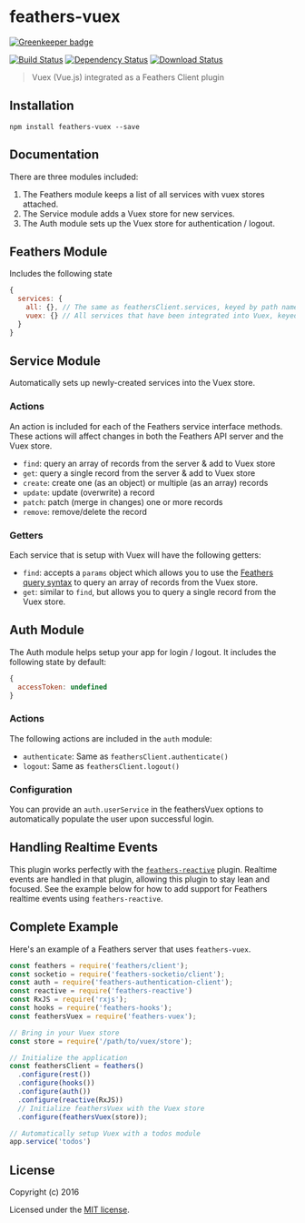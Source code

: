 # feathers-vuex

[![Greenkeeper badge](https://badges.greenkeeper.io/feathersjs/feathers-vuex.svg)](https://greenkeeper.io/)

[![Build Status](https://travis-ci.org/feathersjs/feathers-vuex.png?branch=master)](https://travis-ci.org/feathersjs/feathers-vuex)
[![Dependency Status](https://img.shields.io/david/feathersjs/feathers-vuex.svg?style=flat-square)](https://david-dm.org/feathersjs/feathers-vuex)
[![Download Status](https://img.shields.io/npm/dm/feathers-vuex.svg?style=flat-square)](https://www.npmjs.com/package/feathers-vuex)

> Vuex (Vue.js) integrated as a Feathers Client plugin

## Installation

```
npm install feathers-vuex --save
```

## Documentation

There are three modules included:
1. The Feathers module keeps a list of all services with vuex stores attached.
2. The Service module adds a Vuex store for new services.
3. The Auth module sets up the Vuex store for authentication / logout.

## Feathers Module
Includes the following state
```js
{
  services: {
    all: {}, // The same as feathersClient.services, keyed by path name.
    vuex: {} // All services that have been integrated into Vuex, keyed by path name
  }
}
```

## Service Module
Automatically sets up newly-created services into the Vuex store.

### Actions
An action is included for each of the Feathers service interface methods.  These actions will affect changes in both the Feathers API server and the Vuex store.
- `find`: query an array of records from the server & add to Vuex store
- `get`: query a single record from the server & add to Vuex store
- `create`: create one (as an object) or multiple (as an array) records
- `update`: update (overwrite) a record
- `patch`: patch (merge in changes) one or more records
- `remove`: remove/delete the record

### Getters
Each service that is setup with Vuex will have the following getters:
- `find`: accepts a `params` object which allows you to use the [Feathers query syntax]() to query an array of records from the Vuex store.
- `get`: similar to `find`, but allows you to query a single record from the Vuex store.

## Auth Module
The Auth module helps setup your app for login / logout.  It includes the following state by default:
```js
{
  accessToken: undefined
}
```

### Actions
The following actions are included in the `auth` module:
- `authenticate`: Same as `feathersClient.authenticate()`
- `logout`: Same as `feathersClient.logout()`

### Configuration
You can provide an `auth.userService` in the feathersVuex options to automatically populate the user upon successful login.

## Handling Realtime Events
This plugin works perfectly with the [`feathers-reactive`](https://github.com/feathersjs/feathers-reactive) plugin.  Realtime events are handled in that plugin, allowing this plugin to stay lean and focused.  See the example below for how to add support for Feathers realtime events using `feathers-reactive`.


## Complete Example

Here's an example of a Feathers server that uses `feathers-vuex`.

```js
const feathers = require('feathers/client');
const socketio = require('feathers-socketio/client');
const auth = require('feathers-authentication-client');
const reactive = require('feathers-reactive')
const RxJS = require('rxjs');
const hooks = require('feathers-hooks');
const feathersVuex = require('feathers-vuex');

// Bring in your Vuex store
const store = require('/path/to/vuex/store');

// Initialize the application
const feathersClient = feathers()
  .configure(rest())
  .configure(hooks())
  .configure(auth())
  .configure(reactive(RxJS))
  // Initialize feathersVuex with the Vuex store
  .configure(feathersVuex(store));

// Automatically setup Vuex with a todos module
app.service('todos')
```

## License

Copyright (c) 2016

Licensed under the [MIT license](LICENSE).
